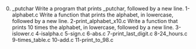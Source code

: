 0. _putchar Write a program that prints _putchar, followed by a new line.
1-alphabet.c Write a function that prints the alphabet, in lowercase, followed by a new line.
 2-print_alphabet_x10.c Write a function that prints 10 times the alphabet, in lowercase, followed by a new line.
3-islower.c
4-isalpha.c
5-sign.c
6-abs.c
7-print_last_digit.c
8-24_hours.c
9-times_table.c
10-add.c
11-print_to_98.c
